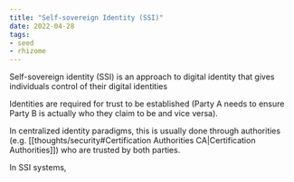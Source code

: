 ```yaml
---
title: "Self-sovereign Identity (SSI)"
date: 2022-04-28
tags:
- seed
- rhizome
---
```


Self-sovereign identity (SSI) is an approach to digital identity that gives individuals control of their digital identities

Identities are required for trust to be established (Party A needs to ensure Party B is actually who they claim to be and vice versa).

In centralized identity paradigms, this is usually done through authorities (e.g. [[thoughts/security#Certification Authorities CA|Certification Authorities]]) who are trusted by both parties.

In SSI systems, 